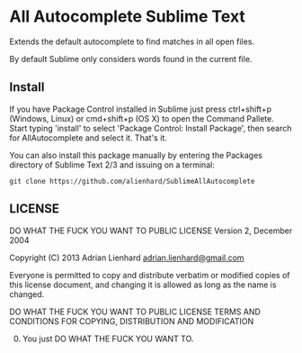 All Autocomplete Sublime Text
===========================================================

Extends the default autocomplete to find matches in all open files.

By default Sublime only considers words found in the current file.


Install
-------

If you have Package Control installed in Sublime just press ctrl+shift+p (Windows, Linux) or cmd+shift+p (OS X) to open the Command Pallete.
Start typing 'install' to select 'Package Control: Install Package', then search for AllAutocomplete and select it. That's it.

You can also install this package manually by entering the Packages directory of Sublime Text 2/3 and issuing on a terminal:

    git clone https://github.com/alienhard/SublimeAllAutocomplete


LICENSE
-------

DO WHAT THE FUCK YOU WANT TO PUBLIC LICENSE
Version 2, December 2004

Copyright (C) 2013 Adrian Lienhard <adrian.lienhard@gmail.com>

Everyone is permitted to copy and distribute verbatim or modified
copies of this license document, and changing it is allowed as long
as the name is changed.

DO WHAT THE FUCK YOU WANT TO PUBLIC LICENSE
TERMS AND CONDITIONS FOR COPYING, DISTRIBUTION AND MODIFICATION

0. You just DO WHAT THE FUCK YOU WANT TO.
